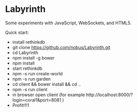 # Labyrinth
Some experiments with JavaScript, WebSockets, and HTML5.

Quick start:
- install rethinkdb
- git clone https://github.com/nobus/Labyrinth.git
- cd Labyrinth
- npm install -g bower
- npm install
- start rethinkdb
- npm -s run create-world
- npm -s run garden
- cd client && bower install && cd ..
- npm -s run client
- in browser open client (for example http://localhost:8000/?login=coral1&port=8081 )
- Profit!!!1
